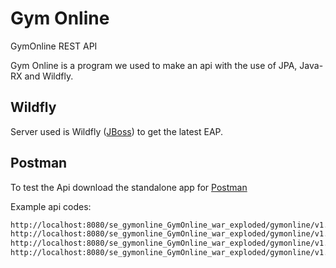# Gym Online
GymOnline REST API

Gym Online is a program we used to make an api with the use of JPA, Java-RX and Wildfly.

## Wildfly

Server used is Wildfly ([JBoss](https://wildfly.org/downloads/)) to get the latest EAP.


## Postman
To test the Api download the standalone app for [Postman](https://www.getpostman.com/downloads/)

Example api codes:

```html
http://localhost:8080/se_gymonline_GymOnline_war_exploded/gymonline/v1.0/activity_types/
http://localhost:8080/se_gymonline_GymOnline_war_exploded/gymonline/v1.0/gyms/
http://localhost:8080/se_gymonline_GymOnline_war_exploded/gymonline/v1.0/activities/
http://localhost:8080/se_gymonline_GymOnline_war_exploded/gymonline/v1.0/customers/

```
